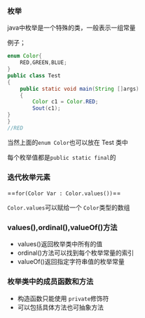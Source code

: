 ### 枚举

java中枚举是一个特殊的类，一般表示一组常量

例子；

```java
enum Color{
    RED,GREEN,BLUE;
}
public class Test
{
    public static void main(String []args)
    {
        Color c1 = Color.RED;
        Sout(c1);
}
}
//RED
```

当然上面的`enum Color`也可以放在 Test 类中

每个枚举值都是`public static final`的

### 迭代枚举元素

==`for(Color Var : Color.values())`==

`Color.values`可以赋给一个 `Color`类型的数组

### values(),ordinal(),valueOf()方法

- values()返回枚举类中所有的值
- ordinal()方法可以找到每个枚举常量的索引
- valueOf()返回指定字符串值的枚举常量

### 枚举类中的成员函数和方法

- 构造函数只能使用 `private`修饰符
- 可以包括具体方法也可抽象方法









